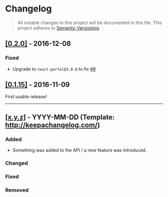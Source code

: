 # Changelog

> All notable changes to this project will be documented in this file.
This project adheres to [Semantic Versioning](http://semver.org/spec/v2.0.0.html).

## [[0.2.0]](https://github.com/springload/react-portal-popover/releases/tag/0.2.0) - 2016-12-08

### Fixed

- Upgrade to `react-portal@3.0.0` to fix [#9](https://github.com/springload/react-portal-popover/issues/9)

## [[0.1.15]](https://github.com/springload/react-portal-popover/releases/tag/0.1.15) - 2016-11-09

First usable release!

-------------

## [[x.y.z]](https://github.com/springload/react-portal-popover/releases/tag/x.y.z) - YYYY-MM-DD (Template: http://keepachangelog.com/)

### Added

- Something was added to the API / a new feature was introduced.

### Changed

### Fixed

### Removed
